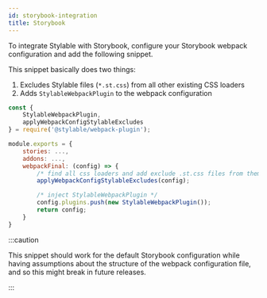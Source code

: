 ```yaml
---
id: storybook-integration
title: Storybook
---
```


To integrate Stylable with Storybook, configure your Storybook webpack configuration and add the following snippet.

This snippet basically does two things:

1. Excludes Stylable files (`*.st.css`) from all other existing CSS loaders
2. Adds `StylableWebpackPlugin` to the webpack configuration

```js
const {
    StylableWebpackPlugin,
    applyWebpackConfigStylableExcludes
} = require('@stylable/webpack-plugin');

module.exports = {
    stories: ...,
    addons: ...,
    webpackFinal: (config) => {
        /* find all css loaders and add exclude .st.css files from them */
        applyWebpackConfigStylableExcludes(config);

        /* inject StylableWebpackPlugin */
        config.plugins.push(new StylableWebpackPlugin());
        return config;
    }
}
```

:::caution

This snippet should work for the default Storybook configuration while having assumptions about the structure of the webpack configuration file, and so this might break in future releases.

:::
